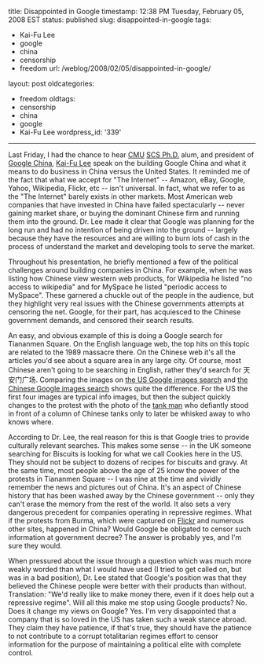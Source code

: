 title: Disappointed in Google
timestamp: 12:38 PM Tuesday, February 05, 2008 EST
status: published
slug: disappointed-in-google
tags:
- Kai-Fu Lee
- google
- china
- censorship
- freedom
url: /weblog/2008/02/05/disappointed-in-google/

layout: post
oldcategories:
- freedom
oldtags:
- censorship
- china
- google
- Kai-Fu Lee
wordpress_id: '339'

---

Last Friday, I had the chance to hear [CMU](http://www.cmu.edu/) [SCS Ph.D.](http://www.cs.cmu.edu/) alum, and president of [Google China](http://www.g.cn/), [Kai-Fu Lee](http://en.wikipedia.org/wiki/Kai-Fu_Lee) speak on the building Google China and what it means to do business in China versus the United States.  It reminded me of the fact that what we accept for "The Internet" -- Amazon, eBay, Google, Yahoo, Wikipedia, Flickr, etc -- isn't universal.  In fact, what we refer to as the "The Internet" barely exists in other markets.  Most American web companies that have invested in China have failed spectacularly -- never gaining market share, or buying the dominant Chinese firm and running them into the ground.  Dr. Lee made it clear that Google was planning for the long run and had no intention of being driven into the ground -- largely because they have the resources and are willing to burn lots of cash in the process of understand the market and developing tools to serve the market.

Throughout his presentation, he briefly mentioned a few of the political challenges around building companies in China.  For example, when he was listing how Chinese view western web products, for Wikipedia he listed "no access to wikipedia" and for MySpace he listed "periodic access to MySpace".  These garnered a chuckle out of the people in the audience, but they highlight very real issues with the Chinese governments attempts at censoring the net.  Google, for their part, has acquiesced to the Chinese government demands, and censored their search results.

An easy, and obvious example of this is doing a Google search for Tiananmen Square.  On the English language web, the top hits on this topic are related to the 1989 massacre there.  On the Chinese web it's all the articles you'd see about a square area in any large city.  Of course, most Chinese aren't going to be searching in English, rather they'd search for 天安门广场.  Comparing the images on [the US Google images search](http://images.google.com/images?hl=en&q=%E5%A4%A9%E5%AE%89%E9%96%80%E5%BB%A3%E5%A0%B4&btnG=Search+Images&gbv=2) and [the Chinese Google images search](http://images.google.cn/images?hl=zh-CN&q=%E5%A4%A9%E5%AE%89%E9%96%80%E5%BB%A3%E5%A0%B4&btnG=%E6%90%9C%E7%B4%A2%E5%9B%BE%E7%89%87&gbv=2&aq=f) shows quite the difference.  For the US the first four images are typical info images, but then the subject quickly changes to the protest with the photo of the [tank man](http://www.myoops.org/twocw/mit/NR/rdonlyres/40BE95B5-0D8B-4E4F-9F85-F10E3F5E1A16/0/dept17imagetanks.jpg) who defiantly stood in front of a column of Chinese tanks only to later be whisked away to who knows where.

According to Dr. Lee, the real reason for this is that Google tries to provide culturally relevant searches.  This makes some sense -- in the UK someone searching for Biscuits is looking for what we call Cookies here in the US.  They should not be subject to dozens of recipes for biscuits and gravy.  At the same time, most people above the age of 25 know the power of the protests in Tiananmen Square -- I was nine at the time and vividly remember the news and pictures out of China.  It's an aspect of Chinese history that has been washed away by the Chinese government -- only they can't erase the memory from the rest of the world.  It also sets a very dangerous precedent for companies operating in repressive regimes.  What if the protests from Burma, which were captured on [Flickr](http://www.flickr.com/photos/racoles/1437376279/in/set-72157602328689757/) and numerous other sites, happened in China?  Would Google be obligated to censor such information at government decree?  The answer is probably yes, and I'm sure they would.

When pressured about the issue through a question which was much more weakly worded than what I would have used (I tried to get called on, but was in a bad position), Dr. Lee stated that Google's position was that they believed the Chinese people were better with their products than without.  Translation: "We'd really like to make money there, even if it does help out a repressive regime".  Will all this make me stop using Google products? No.  Does it change my views on Google?  Yes.  I'm very disappointed that a company that is so loved in the US has taken such a weak stance abroad.  They claim they have patience, if that's true, they should have the patience to not contribute to a corrupt totalitarian regimes effort to censor information for the purpose of maintaining a political elite with complete control.
